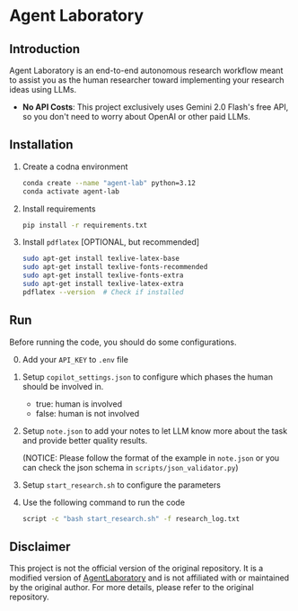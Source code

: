 # Agent Laboratory

## Introduction

Agent Laboratory is an end-to-end autonomous research workflow meant to assist you as the human researcher toward implementing your research ideas using LLMs. 
* **No API Costs**: This project exclusively uses Gemini 2.0 Flash's free API, so you don't need to worry about OpenAI or other paid LLMs.  

## Installation

1. Create a codna environment

    ```bash
    conda create --name "agent-lab" python=3.12
    conda activate agent-lab
    ```

2. Install requirements

    ```bash
    pip install -r requirements.txt
    ```

3. Install `pdflatex` [OPTIONAL, but recommended]

    ```bash
    sudo apt-get install texlive-latex-base
    sudo apt-get install texlive-fonts-recommended
    sudo apt-get install texlive-fonts-extra
    sudo apt-get install texlive-latex-extra
    pdflatex --version  # Check if installed
    ```

## Run

Before running the code, you should do some configurations.

0. Add your `API_KEY` to `.env` file
1. Setup `copilot_settings.json` to configure which phases the human should be involved in.
    * true: human is involved
    * false: human is not involved

2. Setup `note.json` to add your notes to let LLM know more about the task and provide better quality results.

    (NOTICE: Please follow the format of the example in `note.json` or you can check the json schema in `scripts/json_validator.py`)

3. Setup `start_research.sh` to configure the parameters

4. Use the following command to run the code

    ```bash
    script -c "bash start_research.sh" -f research_log.txt
    ```

## Disclaimer

This project is not the official version of the original repository. It is a modified version of [AgentLaboratory](https://github.com/SamuelSchmidgall/AgentLaboratory) and is not affiliated with or maintained by the original author. For more details, please refer to the original repository.
